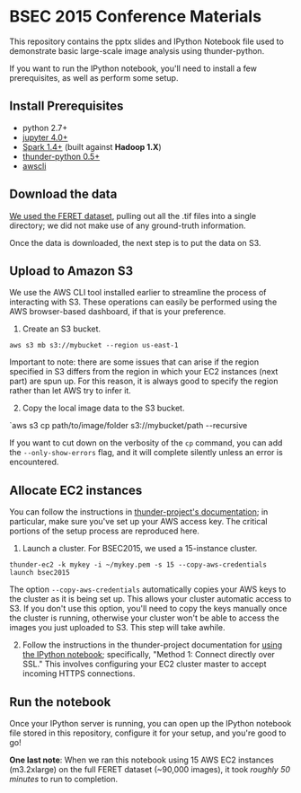 # BSEC 2015 Conference Materials

This repository contains the pptx slides and IPython Notebook file used to demonstrate basic large-scale image analysis using thunder-python.

If you want to run the IPython notebook, you'll need to install a few prerequisites, as well as perform some setup.

## Install Prerequisites

 * python 2.7+
 * [jupyter 4.0+](https://jupyter.org/)
 * [Spark 1.4+](http://d3kbcqa49mib13.cloudfront.net/spark-1.4.1-bin-hadoop1.tgz) (built against **Hadoop 1.X**)
 * [thunder-python 0.5+](http://thunder-project.org/)
 * [awscli](https://aws.amazon.com/cli/)
 
## Download the data

[We used the FERET dataset](http://www.itl.nist.gov/iad/humanid/feret/feret_master.html), pulling out all the .tif files into a single directory; we did not make use of any ground-truth information.

Once the data is downloaded, the next step is to put the data on S3.

## Upload to Amazon S3

We use the AWS CLI tool installed earlier to streamline the process of interacting with S3. These operations can easily be performed using the AWS browser-based dashboard, if that is your preference.

 1. Create an S3 bucket.

 `aws s3 mb s3://mybucket --region us-east-1`

 Important to note: there are some issues that can arise if the region specified in S3 differs from the region in which your EC2 instances (next part) are spun up. For this reason, it is always good to specify the region rather than let AWS try to infer it.

 2. Copy the local image data to the S3 bucket.

 `aws s3 cp path/to/image/folder s3://mybucket/path --recursive

If you want to cut down on the verbosity of the `cp` command, you can add the `--only-show-errors` flag, and it will complete silently unless an error is encountered.

## Allocate EC2 instances

You can follow the instructions in [thunder-project's documentation](http://thunder-project.org/thunder/docs/install_ec2.html); in particular, make sure you've set up your AWS access key. The critical portions of the setup process are reproduced here.

 1. Launch a cluster. For BSEC2015, we used a 15-instance cluster.

 `thunder-ec2 -k mykey -i ~/mykey.pem -s 15 --copy-aws-credentials launch bsec2015`

 The option `--copy-aws-credentials` automatically copies your AWS keys to the cluster as it is being set up. This allows your cluster automatic access to S3. If you don't use this option, you'll need to copy the keys manually once the cluster is running, otherwise your cluster won't be able to access the images you just uploaded to S3. This step will take awhile.

 2. Follow the instructions in the thunder-project documentation for [using the IPython notebook](http://thunder-project.org/thunder/docs/install_ec2.html#use-the-ipython-notebook); specifically, "Method 1: Connect directly over SSL." This involves configuring your EC2 cluster master to accept incoming HTTPS connections.

## Run the notebook

Once your IPython server is running, you can open up the IPython notebook file stored in this repository, configure it for your setup, and you're good to go!

**One last note**: When we ran this notebook using 15 AWS EC2 instances (m3.2xlarge) on the full FERET dataset (~90,000 images), it took *roughly 50 minutes* to run to completion.
